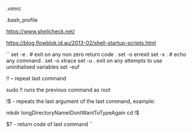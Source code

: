 .vimrc

.bash_profile

<https://www.shellcheck.net/>

<https://blog.flowblok.id.au/2013-02/shell-startup-scripts.html>

``
set -e . # exit on any non zero return code .  set -o errexit
set -x . # echo any command . set -o xtrace
set -u . exit on any attempts to use uninitialised variables
set -euf

!! – repeat last command

sudo !!  runs the previous command as root

!$ - repeats the last argument of the last command, example:

mkdir longDirectoryNameIDontWantToTypeAgain
cd !$

$?  - return code of last command
``
